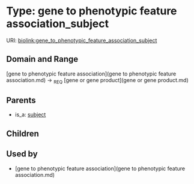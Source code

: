 
# Type: gene to phenotypic feature association_subject




URI: [biolink:gene_to_phenotypic_feature_association_subject](https://w3id.org/biolink/vocab/gene_to_phenotypic_feature_association_subject)


## Domain and Range

[gene to phenotypic feature association](gene to phenotypic feature association.md) ->  <sub>REQ</sub> [gene or gene product](gene or gene product.md)

## Parents

 *  is_a: [subject](subject.md)

## Children


## Used by

 * [gene to phenotypic feature association](gene to phenotypic feature association.md)
